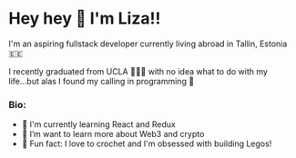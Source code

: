 # Hey hey 👋 I'm Liza!!

I'm an aspiring fullstack developer currently living abroad in Tallin, Estonia 🇪🇪

I recently graduated from UCLA 💛💙🐻 with no idea what to do with my life...but alas I found my calling in
programming 🤝

### Bio:
- 👀 I'm currently learning React and Redux
- 🌱 I’m want to learn more about Web3 and crypto
- 🧶 Fun fact: I love to crochet and I'm obsessed with building Legos!
